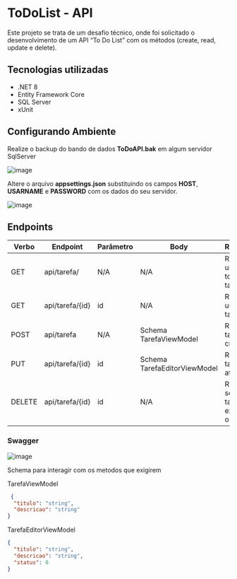 # ToDoList  - API
Este projeto se trata de um desafio técnico, onde foi solicitado o desenvolvimento de um API “To Do List” com os métodos (create, read, update e delete).

## Tecnologias utilizadas

- .NET 8
- Entity Framework Core
- SQL Server
- xUnit

## Configurando Ambiente

Realize o backup do bando de dados **ToDoAPI.bak** em algum servidor SqlServer

![image](https://github.com/user-attachments/assets/ca012e62-e9ea-4fa3-ad9c-31d2103d66f9)

Altere o arquivo **appsettings.json** substituindo os campos **HOST**, **USARNAME** e **PASSWORD** com os dados do seu servidor.

![image](https://github.com/user-attachments/assets/4a6af04c-33c8-4aec-80d3-71871f464880)

## Endpoints

| Verbo  | Endpoint                | Parâmetro | Body                         | Response                               |
|--------|-------------------------|-----------|------------------------------|----------------------------------------|
| GET    | api/tarefa/             | N/A       | N/A                          | Retorna uma lista todas as tarefas     |
| GET    | api/tarefa/{id}         | id        | N/A                          | Retorna uma tarefa                     |
| POST   | api/tarefa              | N/A       | Schema TarefaViewModel       | Retorna a tarefa criada                |
| PUT    | api/tarefa/{id}         | id        | Schema TarefaEditorViewModel | Retorna a tarefa atualizada            |
| DELETE | api/tarefa/{id}         | id        | N/A                          | Retorna se a tarefa foi excluida ou não|

### Swagger

![image](https://github.com/user-attachments/assets/ff662c14-f626-4a8b-820f-4a32c63db6f0)


Schema para interagir com os metodos que exigirem

TarefaViewModel
```json
 {
  "titulo": "string",
  "descricao": "string"
}
```
TarefaEditorViewModel
```json
{
  "titulo": "string",
  "descricao": "string",
  "status": 0
}
```

